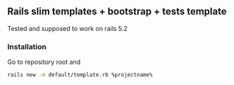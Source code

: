 ## Rails slim templates + bootstrap + tests template

Tested and supposed to work on rails 5.2

### Installation

Go to repository root and
```sh
rails new -m default/template.rb %projectname%
```
